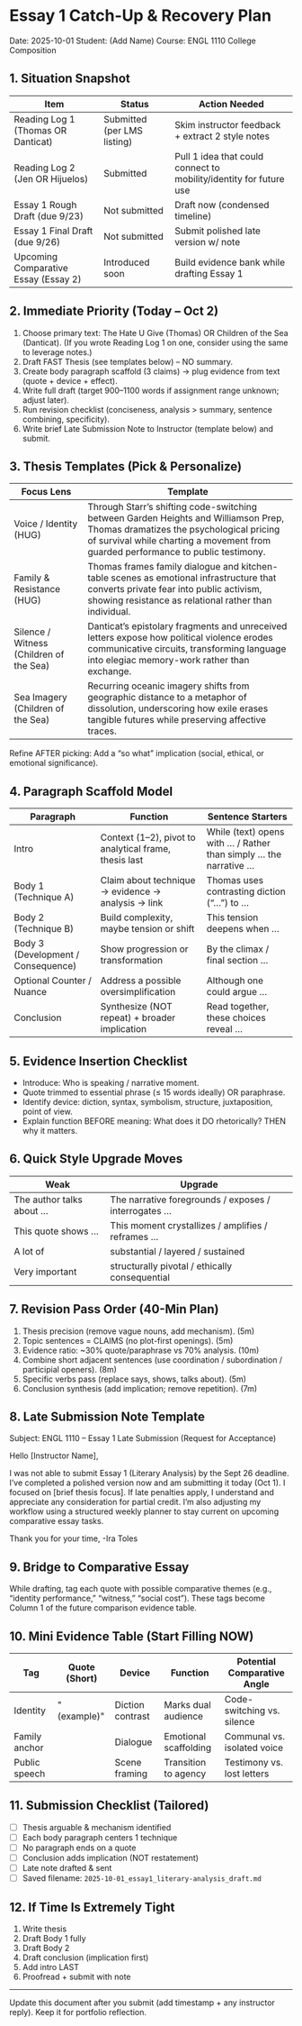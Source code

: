 # Essay 1 Catch-Up & Recovery Plan

Date: 2025-10-01
Student: (Add Name)
Course: ENGL 1110 College Composition

## 1. Situation Snapshot

| Item | Status | Action Needed |
|------|--------|---------------|
| Reading Log 1 (Thomas OR Danticat) | Submitted (per LMS listing) | Skim instructor feedback + extract 2 style notes |
| Reading Log 2 (Jen OR Hijuelos) | Submitted | Pull 1 idea that could connect to mobility/identity for future use |
| Essay 1 Rough Draft (due 9/23) | Not submitted | Draft now (condensed timeline) |
| Essay 1 Final Draft (due 9/26) | Not submitted | Submit polished late version w/ note |
| Upcoming Comparative Essay (Essay 2) | Introduced soon | Build evidence bank while drafting Essay 1 |

## 2. Immediate Priority (Today – Oct 2)

1. Choose primary text: The Hate U Give (Thomas) OR Children of the Sea (Danticat). (If you wrote Reading Log 1 on one, consider using the same to leverage notes.)
2. Draft FAST Thesis (see templates below) – NO summary.
3. Create body paragraph scaffold (3 claims) → plug evidence from text (quote + device + effect).
4. Write full draft (target 900–1100 words if assignment range unknown; adjust later).
5. Run revision checklist (conciseness, analysis > summary, sentence combining, specificity).
6. Write brief Late Submission Note to Instructor (template below) and submit.

## 3. Thesis Templates (Pick & Personalize)

| Focus Lens | Template |
|------------|----------|
| Voice / Identity (HUG) | Through Starr’s shifting code-switching between Garden Heights and Williamson Prep, Thomas dramatizes the psychological pricing of survival while charting a movement from guarded performance to public testimony. |
| Family & Resistance (HUG) | Thomas frames family dialogue and kitchen-table scenes as emotional infrastructure that converts private fear into public activism, showing resistance as relational rather than individual. |
| Silence / Witness (Children of the Sea) | Danticat’s epistolary fragments and unreceived letters expose how political violence erodes communicative circuits, transforming language into elegiac memory-work rather than exchange. |
| Sea Imagery (Children of the Sea) | Recurring oceanic imagery shifts from geographic distance to a metaphor of dissolution, underscoring how exile erases tangible futures while preserving affective traces. |

Refine AFTER picking: Add a “so what” implication (social, ethical, or emotional significance).

## 4. Paragraph Scaffold Model

| Paragraph | Function | Sentence Starters |
|-----------|----------|-------------------|
| Intro | Context (1–2), pivot to analytical frame, thesis last | While (text) opens with … / Rather than simply … the narrative … |
| Body 1 (Technique A) | Claim about technique → evidence → analysis → link | Thomas uses contrasting diction (“…”) to … |
| Body 2 (Technique B) | Build complexity, maybe tension or shift | This tension deepens when … |
| Body 3 (Development / Consequence) | Show progression or transformation | By the climax / final section … |
| Optional Counter / Nuance | Address a possible oversimplification | Although one could argue … |
| Conclusion | Synthesize (NOT repeat) + broader implication | Read together, these choices reveal … |

## 5. Evidence Insertion Checklist

- Introduce: Who is speaking / narrative moment.
- Quote trimmed to essential phrase (≤ 15 words ideally) OR paraphrase.
- Identify device: diction, syntax, symbolism, structure, juxtaposition, point of view.
- Explain function BEFORE meaning: What does it DO rhetorically? THEN why it matters.

## 6. Quick Style Upgrade Moves

| Weak | Upgrade |
|------|---------|
| The author talks about … | The narrative foregrounds / exposes / interrogates … |
| This quote shows … | This moment crystallizes / amplifies / reframes … |
| A lot of | substantial / layered / sustained |
| Very important | structurally pivotal / ethically consequential |

## 7. Revision Pass Order (40-Min Plan)

1. Thesis precision (remove vague nouns, add mechanism). (5m)
2. Topic sentences = CLAIMS (no plot-first openings). (5m)
3. Evidence ratio: ~30% quote/paraphrase vs 70% analysis. (10m)
4. Combine short adjacent sentences (use coordination / subordination / participial openers). (8m)
5. Specific verbs pass (replace says, shows, talks about). (5m)
6. Conclusion synthesis (add implication; remove repetition). (7m)

## 8. Late Submission Note Template

Subject: ENGL 1110 – Essay 1 Late Submission (Request for Acceptance)

Hello [Instructor Name],

I was not able to submit Essay 1 (Literary Analysis) by the Sept 26 deadline. I’ve completed a polished version now and am submitting it today (Oct 1). I focused on [brief thesis focus]. If late penalties apply, I understand and appreciate any consideration for partial credit. I’m also adjusting my workflow using a structured weekly planner to stay current on upcoming comparative essay tasks.

Thank you for your time,
-Ira Toles

## 9. Bridge to Comparative Essay

While drafting, tag each quote with possible comparative themes (e.g., “identity performance,” “witness,” “social cost”). These tags become Column 1 of the future comparison evidence table.

## 10. Mini Evidence Table (Start Filling NOW)

| Tag | Quote (Short) | Device | Function | Potential Comparative Angle |
|-----|---------------|--------|----------|-----------------------------|
| Identity | "(example)" | Diction contrast | Marks dual audience | Code-switching vs. silence |
| Family anchor |  | Dialogue | Emotional scaffolding | Communal vs. isolated voice |
| Public speech |  | Scene framing | Transition to agency | Testimony vs. lost letters |

## 11. Submission Checklist (Tailored)

- [ ] Thesis arguable & mechanism identified
- [ ] Each body paragraph centers 1 technique
- [ ] No paragraph ends on a quote
- [ ] Conclusion adds implication (NOT restatement)
- [ ] Late note drafted & sent
- [ ] Saved filename: `2025-10-01_essay1_literary-analysis_draft.md`

## 12. If Time Is Extremely Tight

1. Write thesis
2. Draft Body 1 fully
3. Draft Body 2
4. Draft conclusion (implication first)
5. Add intro LAST
6. Proofread + submit with note

---
Update this document after you submit (add timestamp + any instructor reply). Keep it for portfolio reflection.

